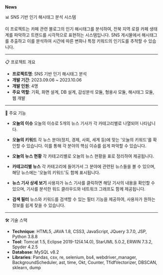 **News**

📊 SNS 기반 인기 해시태그 분석 시스템

이 프로젝트는 카페 관련 블로그의 인기 해시태그를 분석하여, 전북 지역 로컬 카페 생태계를 파악하고 트렌드를 시각적으로 표현하는 시스템입니다. SNS 게시물에서 해시태그를 추출하고 이를 분석하여 시간에 따른 변화나 특정 키워드의 인기도를 추적할 수 있습니다.


---


📋 프로젝트 개요
- **프로젝트명**: SNS 기반 인기 해시태그 분석
- **개발 기간**: 2023.09.06 ~ 2023.10.06
- **개발 인원**: 4명
- **주요 역할**: 기획, 화면 설계, DB 설계, 감성분석 모듈, 형용사 모듈, 해시태그 모듈, 웹 개발


---


🚀 주요 기능

- **오늘의 이슈**
오늘의 이슈로 5개의 뉴스 기사가 각 카테고리별로 나열되어 나타납니다.

- **오늘의 키워드**
각 뉴스 분야(정치, 경제, 사회, 세계 등)에 맞는 '오늘의 키워드'를 확인할 수 있습니다.
이를 통해 각 분야의 핵심 이슈를 쉽게 파악할 수 있습니다.

- **오늘의 뉴스 현황**
각 카테고리별로 오늘의 뉴스 현황을 표로 정리하여 제공됩니다.

- **카테고리별 뉴스**
각 카테고리에 들어가서 그 분야에 관련된 뉴스들을 볼 수 있으며, 해당 뉴스에는 '오늘의 키워드'도 함께 표시됩니다.

- **뉴스 기사 상세 보기**
사용자가 뉴스 기사를 클릭하면 해당 기사의 내용을 확인할 수 있으며, 기사를 분석한 워드 클라우드와
네트워크 그래프도 함께 제공됩니다.

- **검색 필터**
뉴스와 키워드를 검색할 수 있는 필터 기능을 제공하여, 사용자가 원하는 정보를 쉽게 찾을 수 있습니다.


---


🛠️ 기술 스택
- **Technique**: HTML5, JAVA 1.8, CSS3, JavaScript, JQuery 3.7.0, JSP, Python 3.8.8
- **Tool**: Tomcat 1.5, Eclipse 2019-12(4.14.0), StarUML 5.0.2, ERWIN 7.3.2, Spyder 4.2.5
- **Database**: MySQL v8.2
- **Libraries**: Pandas, csv, re, selenium, bs4, webdriver_manager, BackgroundScheduler, ast, 
                 time, Okt, Counter, TfidfVectorizer, DBSCAN, sklearn, dump
